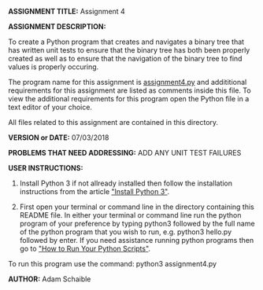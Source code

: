 **ASSIGNMENT TITLE:** Assignment 4

**ASSIGNMENT DESCRIPTION:**

To create a Python program that creates and navigates a binary tree that has written unit tests to ensure that the binary tree has both been properly created as well as to ensure that the navigation of the binary tree to find values is properly occuring.

The program name for this assignment is [assignment4.py](https://github.com/AdamSchaible/MSU_Denver/blob/master/CS%202050%20Computer%20Science%202%20(Summer%202018)/Assignment%204/assignment4.py) and addititional requirements for this assignment are listed as comments inside this file. To view the additional requirements for this program open the Python file in a text editor of your choice.

All files related to this assignment are contained in this directory.

**VERSION or DATE:** 07/03/2018

**PROBLEMS THAT NEED ADDRESSING:** ADD ANY UNIT TEST FAILURES

**USER INSTRUCTIONS:** 

1) Install Python 3 if not allready installed then follow the installation instructions from the article ["Install Python 3"](https://installpython3.com/).

2) First open your terminal or command line in the directory containing this README file. In either your terminal or command line run the python program of your preference by typing python3 followed by the full name of the python program that you wish to run, e.g. python3 hello.py followed by enter. If you need assistance running python programs then go to ["How to Run Your Python Scripts"](https://realpython.com/run-python-scripts/).

To run this program use the command:
python3 assignment4.py

**AUTHOR:** Adam Schaible

